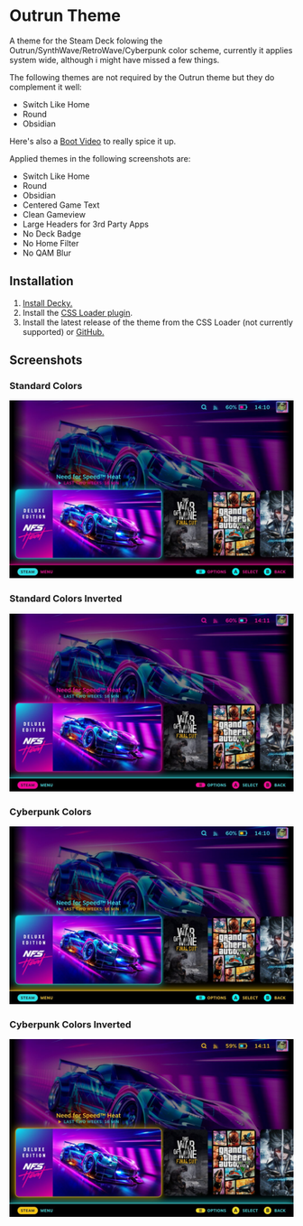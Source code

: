 # Outrun Theme
 A theme for the Steam Deck folowing the Outrun/SynthWave/RetroWave/Cyberpunk color scheme, currently it applies system wide, although i might have missed a few things. 
 
 The following themes are not required by the Outrun theme but they do complement it well:
 
 - Switch Like Home
 - Round
 - Obsidian
 
 Here's also a [Boot Video](https://www.reddit.com/r/SteamDeck/comments/xpnmnb/quick_synthwaveoutrun_boot_animation_i_made/) to really spice it up.
 
 Applied themes in the following screenshots are:
 
 - Switch Like Home
 - Round
 - Obsidian
 - Centered Game Text
 - Clean Gameview
 - Large Headers for 3rd Party Apps
 - No Deck Badge
 - No Home Filter
 - No QAM Blur

## Installation
1. [Install Decky.](https://github.com/SteamDeckHomebrew/decky-loader#installation)
2. Install the [CSS Loader plugin](https://github.com/suchmememanyskill/SDH-CssLoader).
3. Install the latest release of the theme from the CSS Loader (not currently supported) or [GitHub.](https://github.com/GrodanBool/Outrun-Steam-Deck-Theme/releases/tag/v0.2-alpha)
 
 
 
## Screenshots
### Standard Colors
 ![Standard Colors](https://github.com/GrodanBool/Border-and-Shadow-Edit/blob/main/cyan-pink-n.jpg?raw=true)
### Standard Colors Inverted
 ![Inverted Standard](https://github.com/GrodanBool/Border-and-Shadow-Edit/blob/main/cyan-pink-inverted.jpg?raw=true)
### Cyberpunk Colors
 ![Cyberpunk](https://github.com/GrodanBool/Border-and-Shadow-Edit/blob/main/cyan-yellow-n.jpg?raw=true)
### Cyberpunk Colors Inverted
 ![Cyberpunk Inverted](https://github.com/GrodanBool/Border-and-Shadow-Edit/blob/main/cyan-yellow-inverted.jpg?raw=true)
